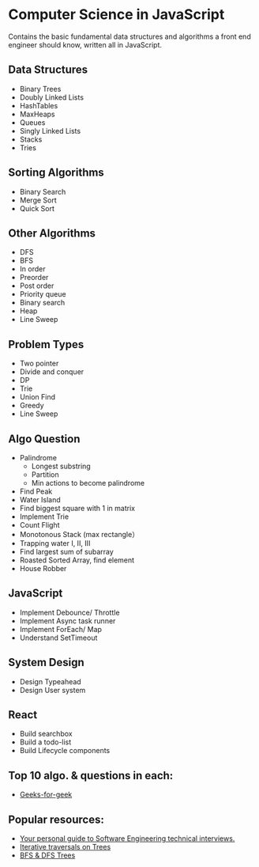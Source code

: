 # Computer Science in JavaScript

Contains the basic fundamental data structures and algorithms a front end engineer should know, written all in JavaScript.

## Data Structures

* Binary Trees
* Doubly Linked Lists
* HashTables
* MaxHeaps
* Queues
* Singly Linked Lists
* Stacks
* Tries

## Sorting Algorithms

* Binary Search
* Merge Sort
* Quick Sort

## Other Algorithms
* DFS
* BFS
* In order
* Preorder
* Post order 
* Priority queue 
* Binary search 
* Heap
* Line Sweep

## Problem Types
* Two pointer 
* Divide and conquer 
* DP
* Trie
* Union Find
* Greedy 
* Line Sweep

## Algo Question
* Palindrome
  * Longest substring
  * Partition
  * Min actions to become palindrome
* Find Peak
* Water Island
* Find biggest square with 1 in matrix
* Implement Trie 
* Count Flight
* Monotonous Stack (max rectangle）
* Trapping water I, II, III
* Find largest sum of subarray
* Roasted Sorted Array, find element
* House Robber

## JavaScript
* Implement Debounce/ Throttle
* Implement Async task runner
* Implement ForEach/ Map
* Understand SetTimeout

## System Design
* Design Typeahead
* Design User system

## React
* Build searchbox
* Build a todo-list
* Build Lifecycle components

## Top 10 algo. & questions in each:
* [Geeks-for-geek](https://www.geeksforgeeks.org/top-10-algorithms-in-interview-questions/)

## Popular resources:
* [Your personal guide to Software Engineering technical interviews.](https://github.com/kdn251/interviews)
* [Iterative traversals on Trees](https://medium.com/leetcode-patterns/leetcode-pattern-0-iterative-traversals-on-trees-d373568eb0ec)
* [BFS & DFS Trees](https://medium.com/leetcode-patterns/leetcode-pattern-1-bfs-dfs-25-of-the-problems-part-1-519450a84353)